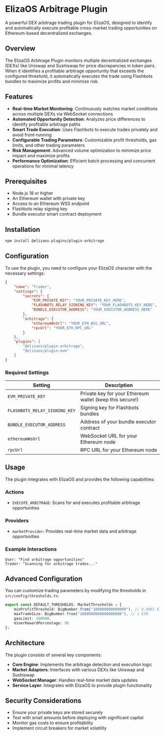 # ElizaOS Arbitrage Plugin

A powerful DEX arbitrage trading plugin for ElizaOS, designed to identify and automatically execute profitable cross-market trading opportunities on Ethereum-based decentralized exchanges.

## Overview

The ElizaOS Arbitrage Plugin monitors multiple decentralized exchanges (DEXs) like Uniswap and Sushiswap for price discrepancies in token pairs. When it identifies a profitable arbitrage opportunity that exceeds the configured threshold, it automatically executes the trade using Flashbots bundles to maximize profits and minimize risk.

## Features

- **Real-time Market Monitoring**: Continuously watches market conditions across multiple DEXs via WebSocket connections
- **Automated Opportunity Detection**: Analyzes price differences to identify profitable arbitrage paths
- **Smart Trade Execution**: Uses Flashbots to execute trades privately and avoid front-running
- **Configurable Trading Parameters**: Customizable profit thresholds, gas limits, and other trading parameters
- **Risk Management**: Advanced volume optimization to minimize price impact and maximize profits
- **Performance Optimization**: Efficient batch processing and concurrent operations for minimal latency

## Prerequisites

- Node.js 18 or higher
- An Ethereum wallet with private key
- Access to an Ethereum WSS endpoint
- Flashbots relay signing key
- Bundle executor smart contract deployment

## Installation

```bash
npm install @elizaos-plugins/plugin-arbitrage
```

## Configuration

To use the plugin, you need to configure your ElizaOS character with the necessary settings:

```json
{
    "name": "Trader",
    "settings": {
        "secrets": {
            "EVM_PRIVATE_KEY": "YOUR_PRIVATE_KEY_HERE",
            "FLASHBOTS_RELAY_SIGNING_KEY": "YOUR_FLASHBOTS_KEY_HERE",
            "BUNDLE_EXECUTOR_ADDRESS": "YOUR_EXECUTOR_ADDRESS_HERE"
        },
        "arbitrage": {
            "ethereumWsUrl": "YOUR_ETH_WSS_URL",
            "rpcUrl": "YOUR_ETH_RPC_URL"
        }
    },
    "plugins": [
        "@elizaos/plugin-arbitrage",
        "@elizaos/plugin-evm"
    ]
}
```

### Required Settings

| Setting | Description |
|---------|-------------|
| `EVM_PRIVATE_KEY` | Private key for your Ethereum wallet (keep this secure!) |
| `FLASHBOTS_RELAY_SIGNING_KEY` | Signing key for Flashbots bundles |
| `BUNDLE_EXECUTOR_ADDRESS` | Address of your bundle executor contract |
| `ethereumWsUrl` | WebSocket URL for your Ethereum node |
| `rpcUrl` | RPC URL for your Ethereum node |

## Usage

The plugin integrates with ElizaOS and provides the following capabilities:

### Actions

- `EXECUTE_ARBITRAGE`: Scans for and executes profitable arbitrage opportunities

### Providers

- `marketProvider`: Provides real-time market data and arbitrage opportunities

### Example Interactions

```
User: "Find arbitrage opportunities"
Trader: "Scanning for arbitrage trades..."
```

## Advanced Configuration

You can customize trading parameters by modifying the thresholds in `src/config/thresholds.ts`:

```typescript
export const DEFAULT_THRESHOLDS: MarketThresholds = {
    minProfitThreshold: BigNumber.from("100000000000000"), // 0.0001 ETH
    maxTradeSize: BigNumber.from("1000000000000000000"), // 1 ETH
    gasLimit: 500000,
    minerRewardPercentage: 90
};
```

## Architecture

The plugin consists of several key components:

- **Core Engine**: Implements the arbitrage detection and execution logic
- **Market Adapters**: Interfaces with various DEXs like Uniswap and Sushiswap
- **WebSocket Manager**: Handles real-time market data updates
- **Service Layer**: Integrates with ElizaOS to provide plugin functionality

## Security Considerations

- Ensure your private keys are stored securely
- Test with small amounts before deploying with significant capital
- Monitor gas costs to ensure profitability
- Implement circuit breakers for market volatility
